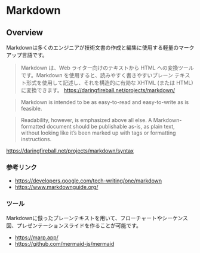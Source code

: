 # Markdown

## Overview
Markdownは多くのエンジニアが技術文書の作成と編集に使用する軽量のマークアップ言語です。

> Markdown は、Web ライター向けのテキストから HTML への変換ツールです。Markdown を使用すると、読みやすく書きやすいプレーン テキスト形式を使用して記述し、それを構造的に有効な XHTML (または HTML) に変換できます。
https://daringfireball.net/projects/markdown/

> Markdown is intended to be as easy-to-read and easy-to-write as is feasible.

> Readability, however, is emphasized above all else. A Markdown-formatted document should be publishable as-is, as plain text, without looking like it’s been marked up with tags or formatting instructions.

https://daringfireball.net/projects/markdown/syntax

### 参考リンク

- https://developers.google.com/tech-writing/one/markdown
- https://www.markdownguide.org/


### ツール

Markdownに倣ったプレーンテキストを用いて、フローチャートやシーケンス図、プレゼンテーションスライドを作ることが可能です。

- https://marp.app/
- https://github.com/mermaid-js/mermaid



